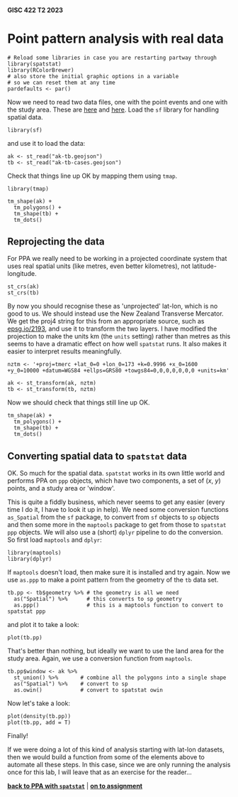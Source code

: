 #### GISC 422 T2 2023
# Point pattern analysis with real data

```{r}
# Reload some libraries in case you are restarting partway through
library(spatstat)
library(RColorBrewer)
# also store the initial graphic options in a variable
# so we can reset them at any time
pardefaults <- par()
```

Now we need to read two data files, one with the point events and one with the study area. These are [here](ak-tb-cases.geojson?raw=true) and [here](ak-tb.geojson?raw=true). Load the `sf` library for handling spatial data.

```{r}
library(sf)
```

and use it to load the data:

```{r}
ak <- st_read("ak-tb.geojson")
tb <- st_read("ak-tb-cases.geojson")
```

Check that things line up OK by mapping them using `tmap`.

```{r}
library(tmap)

tm_shape(ak) +
  tm_polygons() +
  tm_shape(tb) +
  tm_dots()
```

## Reprojecting the data

For PPA we really need to be working in a projected coordinate system that uses real spatial units (like metres, even better kilometres), not latitude-longitude.

```{r}
st_crs(ak)
st_crs(tb)
```

By now you should recognise these as 'unprojected' lat-lon, which is no good to us. We should instead use the New Zealand Transverse Mercator. We get the proj4 string for this from an appropriate source, such as [epsg.io/2193](https://epsg.io/2193), and use it to transform the two layers. I have modified the projection to make the units km (the `units` setting) rather than metres as this seems to have a dramatic effect on how well `spatstat` runs. It also makes it easier to interpret results meaningfully.

```{r}
nztm <- '+proj=tmerc +lat_0=0 +lon_0=173 +k=0.9996 +x_0=1600 +y_0=10000 +datum=WGS84 +ellps=GRS80 +towgs84=0,0,0,0,0,0,0 +units=km'

ak <- st_transform(ak, nztm)
tb <- st_transform(tb, nztm)
```

Now we should check that things still line up OK.

```{r}
tm_shape(ak) +
  tm_polygons() +
  tm_shape(tb) +
  tm_dots()
```

## Converting spatial data to `spatstat` data

OK. So much for the spatial data. `spatstat` works in its own little world and performs PPA on `ppp` objects, which have two components, a set of (*x*, *y*) points, and a study area or 'window'.

This is quite a fiddly business, which never seems to get any easier (every time I do it, I have to look it up in help). We need some conversion functions `as_Spatial` from the `sf` package, to convert from `sf` objects to `sp` objects and then some more in the `maptools` package to get from those to `spatstat` `ppp` objects. We will also use a (short) `dplyr` pipeline to do the conversion. So first load `maptools` and `dplyr`:

```{r}
library(maptools)
library(dplyr)
```

If `maptools` doesn't load, then make sure it is installed and try again. Now we use `as.ppp` to make a point pattern from the geometry of the `tb` data set.

```{r}
tb.pp <- tb$geometry %>% # the geometry is all we need
  as("Spatial") %>%      # this converts to sp geometry
  as.ppp()               # this is a maptools function to convert to spatstat ppp
```

and plot it to take a look:

```{r}
plot(tb.pp)
```

That's better than nothing, but ideally we want to use the land area for the study area. Again, we use a conversion function from `maptools`.

```{r}
tb.pp$window <- ak %>%
  st_union() %>%       # combine all the polygons into a single shape
  as("Spatial") %>%    # convert to sp
  as.owin()            # convert to spatstat owin
```

Now let's take a look:

```{r}
plot(density(tb.pp))
plot(tb.pp, add = T)
```

Finally!

If we were doing a lot of this kind of analysis starting with lat-lon datasets, then we would build a function from some of the elements above to automate all these steps. In this case, since we are only running the analysis once for this lab, I will leave that as an exercise for the reader...

[**back to PPA with `spatstat`**](01-ppa-in-spatstat.md) \| [**on to assignment**](03-assignment-instructions.md)
